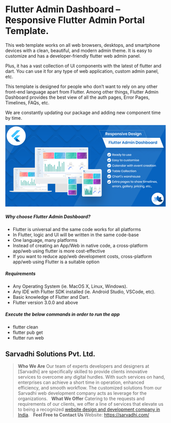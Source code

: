# Flutter Admin Dashboard – Responsive Flutter Admin Portal Template. 

This web template works on all web browsers, desktops, and smartphone devices with a clean, beautiful, and modern admin theme. It is easy to customize and has a developer-friendly flutter web admin panel. 

Plus, it has a vast collection of UI components with the latest of flutter and dart. You can use it for any type of web application, custom admin panel, etc.

This template is designed for people who don’t want to rely on any other front-end language apart from Flutter.  Among other things, Flutter Admin Dashboard provides the best view of all the auth pages, Error Pages, Timelines, FAQs, etc.

We are constantly updating our package and adding new component time by time.

[![N|Solid](https://raw.githubusercontent.com/Sarvadhi-Solutions/flutter-admin-panel/main/Flutter_Admin_Kit_2%20(1).png)](https://codecanyon.net/item/flutter-admin-portal/42273274)

##### Why choose Flutter Admin Dashboard?
* Flutter is universal and the same code works for all platforms
* In Flutter, logic and UI will be written in the same code-base
* One language, many platforms
* Instead of creating an App/Web in native code, a cross-platform app/web using flutter is more cost-effective
* If you want to reduce app/web development costs, cross-platform app/web using Flutter is a suitable option

##### Requirements
* Any Operating System (ie. MacOS X, Linux, Windows).
* Any IDE with Flutter SDK installed (ie. Android Studio, VSCode, etc).
* Basic knowledge of Flutter and Dart.
* Flutter version 3.0.0 and above 

##### Execute the below commands in order to run the app
* flutter clean
* flutter pub get
* flutter run web



## Sarvadhi Solutions Pvt. Ltd. 
> **Who We Are**
Our team of experts developers and designers at [Sarvadhi] are specifically skilled to provide clients innovative services to overcome any digital hurdles. With such services on hand, enterprises can achieve a short time in operation, enhanced efficiency, and smooth workflow. The customized solutions from our Sarvadhi web development company acts as leverage for the organizations.
&nbsp; 
**What We Offer**
Catering to the requests and requirements of our clients, we offer a line of services that elevate us to being a recognized [website design and development company in India].
&nbsp; 
**Feel Free to Contact Us**
Website: https://sarvadhi.com/




[//]: # (These are reference links used in the body of this note and get stripped out when the markdown processor does its job. There is no need to format nicely because it shouldn't be seen. Thanks SO - http://stackoverflow.com/questions/4823468/store-comments-in-markdown-syntax)
   [FlutterFire]: <https://firebase.flutter.dev/docs/auth/overview/>
   [https://sarvadhi.com/]: <https://sarvadhi.com/>
   [website design and development company in India]: <https://sarvadhi.com/app-development-services/>
   
